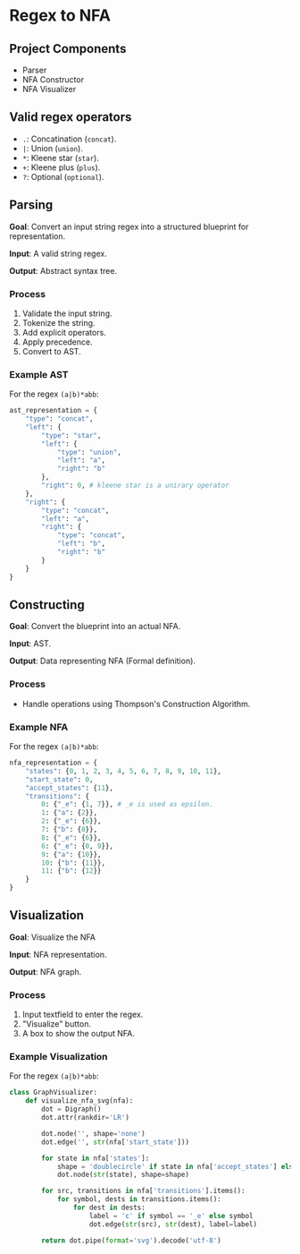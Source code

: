 # Regex to NFA

## Project Components

- Parser
- NFA Constructor
- NFA Visualizer

## Valid regex operators

- `.`: Concatination (`concat`).
- `|`: Union (`union`).
- `*`: Kleene star (`star`).
- `+`: Kleene plus (`plus`).
- `?`: Optional (`optional`).

## Parsing

**Goal**: Convert an input string regex into a structured blueprint for representation.

**Input**: A valid string regex.

**Output**: Abstract syntax tree.

### Process

1. Validate the input string.
2. Tokenize the string.
3. Add explicit operators.
4. Apply precedence.
5. Convert to AST.

### Example AST

For the regex `(a|b)*abb`:

```py
ast_representation = {
    "type": "concat",
    "left": {
        "type": "star",
        "left": {
            "type": "union",
            "left": "a",
            "right": "b"
        },
        "right": 0, # kleene star is a unirary operator
    },
    "right": {
        "type": "concat",
        "left": "a",
        "right": {
            "type": "concat",
            "left": "b",
            "right": "b"
        }
    }
}
```

## Constructing

**Goal**: Convert the blueprint into an actual NFA.

**Input**: AST.

**Output**: Data representing NFA (Formal definition).

### Process

- Handle operations using Thompson's Construction Algorithm.

### Example NFA

For the regex `(a|b)*abb`:

```py
nfa_representation = {
    "states": {0, 1, 2, 3, 4, 5, 6, 7, 8, 9, 10, 11},
    "start_state": 0,
    "accept_states": {11},
    "transitions": {
        0: {"_e": {1, 7}}, # _e is used as epsilon.
        1: {"a": {2}},
        2: {"_e": {6}},
        7: {"b": {8}},
        8: {"_e": {6}},
        6: {"_e": {0, 9}},
        9: {"a": {10}},
        10: {"b": {11}},
        11: {"b": {12}}
    }
}
```

## Visualization

**Goal**: Visualize the NFA

**Input**: NFA representation.

**Output**: NFA graph.

### Process

1. Input textfield to enter the regex.
2. "Visualize" button.
3. A box to show the output NFA.


### Example Visualization

For the regex `(a|b)*abb`:

```py
class GraphVisualizer:
	def visualize_nfa_svg(nfa):
	    dot = Digraph()
	    dot.attr(rankdir='LR')

	    dot.node('', shape='none')
	    dot.edge('', str(nfa['start_state']))

	    for state in nfa['states']:
	        shape = 'doublecircle' if state in nfa['accept_states'] else 'circle'
	        dot.node(str(state), shape=shape)

	    for src, transitions in nfa['transitions'].items():
	        for symbol, dests in transitions.items():
	            for dest in dests:
	                label = 'ε' if symbol == '_e' else symbol
	                dot.edge(str(src), str(dest), label=label)

	    return dot.pipe(format='svg').decode('utf-8')
```
